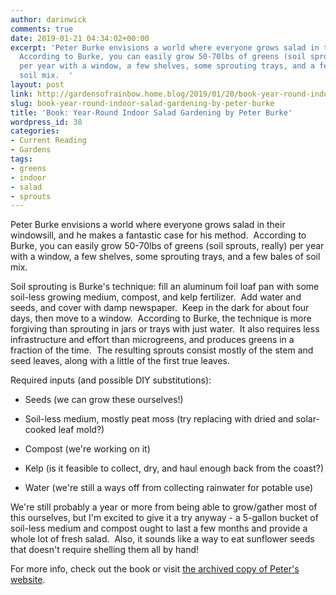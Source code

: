 ```yaml
---
author: darinwick
comments: true
date: 2019-01-21 04:34:02+00:00
excerpt: 'Peter Burke envisions a world where everyone grows salad in their windowsill.
  According to Burke, you can easily grow 50-70lbs of greens (soil sprouts, really)
  per year with a window, a few shelves, some sprouting trays, and a few bales of
  soil mix.  '
layout: post
link: http://gardensofrainbow.home.blog/2019/01/20/book-year-round-indoor-salad-gardening-by-peter-burke/
slug: book-year-round-indoor-salad-gardening-by-peter-burke
title: 'Book: Year-Round Indoor Salad Gardening by Peter Burke'
wordpress_id: 38
categories:
- Current Reading
- Gardens
tags:
- greens
- indoor
- salad
- sprouts
---
```


Peter Burke envisions a world where everyone grows salad in their windowsill, and he makes a fantastic case for his method.  According to Burke, you can easily grow 50-70lbs of greens (soil sprouts, really) per year with a window, a few shelves, some sprouting trays, and a few bales of soil mix.

Soil sprouting is Burke's technique: fill an aluminum foil loaf pan with some soil-less growing medium, compost, and kelp fertilizer.  Add water and seeds, and cover with damp newspaper.  Keep in the dark for about four days, then move to a window.  According to Burke, the technique is more forgiving than sprouting in jars or trays with just water.  It also requires less infrastructure and effort than microgreens, and produces greens in a fraction of the time.  The resulting sprouts consist mostly of the stem and seed leaves, along with a little of the first true leaves.

Required inputs (and possible DIY substitutions):



	
  * Seeds (we can grow these ourselves!)

	
  * Soil-less medium, mostly peat moss (try replacing with dried and solar-cooked leaf mold?)

	
  * Compost (we're working on it)

	
  * Kelp (is it feasible to collect, dry, and haul enough back from the coast?)

	
  * Water (we're still a ways off from collecting rainwater for potable use)


We're still probably a year or more from being able to grow/gather most of this ourselves, but I'm excited to give it a try anyway - a 5-gallon bucket of soil-less medium and compost ought to last a few months and provide a whole lot of fresh salad.  Also, it sounds like a way to eat sunflower seeds that doesn't require shelling them all by hand!

For more info, check out the book or visit [the archived copy of Peter's website](https://web.archive.org/web/20160711183744/http://www.thedailygardener.com/).

